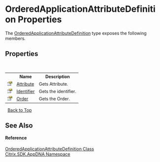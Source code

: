 # OrderedApplicationAttributeDefinition Properties
 

The <a href="T_Citrix_SDK_AppDNA_OrderedApplicationAttributeDefinition">OrderedApplicationAttributeDefinition</a> type exposes the following members.


## Properties
&nbsp;<table><tr><th></th><th>Name</th><th>Description</th></tr><tr><td>![Public property](media/pubproperty.gif "Public property")</td><td><a href="P_Citrix_SDK_AppDNA_OrderedApplicationAttributeDefinition_Attribute">Attribute</a></td><td>
Gets Attribute.</td></tr><tr><td>![Public property](media/pubproperty.gif "Public property")</td><td><a href="P_Citrix_SDK_AppDNA_OrderedApplicationAttributeDefinition_Identifier">Identifier</a></td><td>
Gets the identifier.</td></tr><tr><td>![Public property](media/pubproperty.gif "Public property")</td><td><a href="P_Citrix_SDK_AppDNA_OrderedApplicationAttributeDefinition_Order">Order</a></td><td>
Gets the Order.</td></tr></table>&nbsp;
<a href="#orderedapplicationattributedefinition-properties">Back to Top</a>

## See Also


#### Reference
<a href="T_Citrix_SDK_AppDNA_OrderedApplicationAttributeDefinition">OrderedApplicationAttributeDefinition Class</a><br /><a href="N_Citrix_SDK_AppDNA">Citrix.SDK.AppDNA Namespace</a><br />